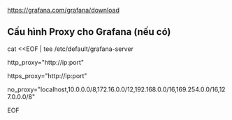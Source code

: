 https://grafana.com/grafana/download

Cấu hình Proxy cho Grafana (nếu có)
---
cat <<EOF | tee /etc/default/grafana-server

http_proxy="http://ip:port"

https_proxy="http://ip:port"

no_proxy="localhost,10.0.0.0/8,172.16.0.0/12,192.168.0.0/16,169.254.0.0/16,127.0.0.0/8"

EOF
